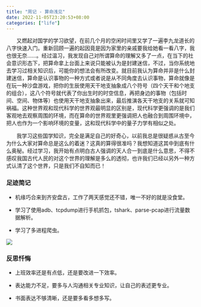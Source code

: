 ```yaml
---
title: "周记 - 算命浅见"
date: 2022-11-05T23:20:53+08:00
categories: ["life"]
---
```


&nbsp;&nbsp;&nbsp;&nbsp;&nbsp;&nbsp;&nbsp;又燃起对国学的学习欲望，在前几个月的空闲时间里又学了一遍李九龙道长的八字快速入门。重新回顾一遍的起因竟是因为家里的亲戚要我给她看一看八字，我也很无奈......。经过温习，我发现自己对所谓算命的理解又多了一点，在当下的社会意识形态下，把算命拿上台面上来说只能被认为是封建迷信，不过，当你系统地去学习过相关知识后，可能你的想法会有所改变。就目前我认为算命并非是什么封建迷信，算命是认识事物的一种方式或者说是从不同角度去认识事物，算命就像是在玩一种沙盘游戏，把你的生辰使用天干地支抽象成八个符号（四个天干和个地支的组合），这八个符号就代表了你出生时的时空信息，再把身边的事物（包括时间、空间、物体等）也使用天干地支抽象出来，最后推演各天干地支的关系就可知祸福。这种世界观和现代科学的世界观最明显的区别是，现代科学更强调的是我们客观地去观察周围的环境，而在算命的世界观里更强调把人也融合到周围环境中，把人也作为一个影响环境的变量，这和现代科学中的量子力学有相似之处。

&nbsp;&nbsp;&nbsp;&nbsp;&nbsp;&nbsp;&nbsp;我学习这些国学知识，完全是满足自己的好奇心，以前我总是很疑惑从古至今为什么大家对算命总是这么的着迷？这真的算得很准吗？我想知道这其中到底有什么奥秘。经过学习，我开始有点明白古人强调的天人合一到底是什么意思，不得不感叹我国古代人民的对这个世界的理解是多么的透彻，也许我们已经以另外一种方式认清了这个世界，只是我们不自知而已！

### 足迹简记

* 机缘巧合来到齐安盘古，工作了两天感觉还不错，唯一不好的就是没食堂。

* 学习了使用adb、tcpdump进行手机抓包，tshark、parse-pcap进行流量数据解析。
* 学习了多进程爬虫。

![](https://s2.loli.net/2022/11/06/gcYnLyBvEoDwTks.jpg)

### 反思忏悔

* 上班效率还是有点低，还是要改进一下效率。

* 表达能力不足，要多与人沟通相关专业知识，让自己的表述更专业。
* 书面表达不够清晰，还是要多看多想多写。
